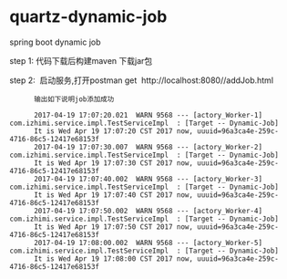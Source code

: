 # quartz-dynamic-job
spring boot dynamic job  

step 1:  代码下载后构建maven 下载jar包

step 2:  启动服务,打开postman get  http://localhost:8080//addJob.html

          输出如下说明job添加成功

          2017-04-19 17:07:20.021  WARN 9568 --- [actory_Worker-1] com.izhimi.service.impl.TestServiceImpl  : [Target -- Dynamic-Job]  
          It is Wed Apr 19 17:07:20 CST 2017 now, uuuid=96a3ca4e-259c-4716-86c5-12417e68153f
          2017-04-19 17:07:30.007  WARN 9568 --- [actory_Worker-2] com.izhimi.service.impl.TestServiceImpl  : [Target -- Dynamic-Job]  
          It is Wed Apr 19 17:07:30 CST 2017 now, uuuid=96a3ca4e-259c-4716-86c5-12417e68153f
          2017-04-19 17:07:40.002  WARN 9568 --- [actory_Worker-3] com.izhimi.service.impl.TestServiceImpl  : [Target -- Dynamic-Job]  
          It is Wed Apr 19 17:07:40 CST 2017 now, uuuid=96a3ca4e-259c-4716-86c5-12417e68153f
          2017-04-19 17:07:50.002  WARN 9568 --- [actory_Worker-4] com.izhimi.service.impl.TestServiceImpl  : [Target -- Dynamic-Job]  
          It is Wed Apr 19 17:07:50 CST 2017 now, uuuid=96a3ca4e-259c-4716-86c5-12417e68153f
          2017-04-19 17:08:00.002  WARN 9568 --- [actory_Worker-5] com.izhimi.service.impl.TestServiceImpl  : [Target -- Dynamic-Job]  
          It is Wed Apr 19 17:08:00 CST 2017 now, uuuid=96a3ca4e-259c-4716-86c5-12417e68153f

